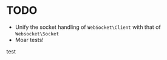# TODO

 - Unify the socket handling of `WebSocket\Client` with that of `Websocket\Socket`
 - Moar tests!

test
